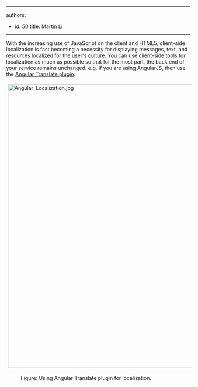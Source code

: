 

---
authors:
  - id: 50
    title: Martin Li
---




<span class='intro'> <p>With the increasing use of JavaScript on the client and HTML5, client-side localization is fast becoming a necessity for displaying messages, text, and resources localized for the user's culture. You can use client-side tools for localization as much as possible so that for the most part, the back end of your service remains unchanged. e.g. If you are using AngularJS, then use the <a href="https&#58;//angular-translate.github.io/">Angular Translate plugin</a>.</p> </span>

<img src="/PublishingImages/Angular_Localization.jpg" alt="Angular_Localization.jpg" style="margin&#58;5px;width&#58;778px;" /><div><div><dd>Figure&#58;&#160;Using Angular Translate plugin for localization. ​</dd></div></div>


